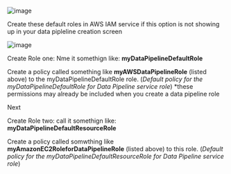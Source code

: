![image](https://user-images.githubusercontent.com/16296900/165592009-9c63bf58-e370-4858-8e52-d0d98e2c67fc.png)

Create these default roles in AWS IAM service  if this option is not showing up in your data pipleline creation screen


![image](https://user-images.githubusercontent.com/16296900/165595202-3a405fbd-4bf1-401f-9ee8-53796672b67b.png)


Create Role one: Nme it somethign like: **myDataPipelineDefaultRole**

Create a policy called something like  **myAWSDataPipelineRole** (listed above) to the myDataPipelineDefaultRole role.
(_Default policy for the myDataPipelineDefaultRole for Data Pipeline service role_)
*these permissions may already be included when you create a data pipeline role

Next


Create Role two: call it somethign like: **myDataPipelineDefaultResourceRole**

Create a  policy called somwthing like **myAmazonEC2RoleforDataPipelineRole** (listed above) to this role.
(_Default policy for the myDataPipelineDefaultResourceRole for Data Pipeline service role_)

